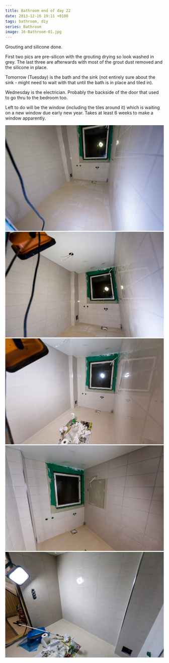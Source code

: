```yaml
---
title: Bathroom end of day 22
date: 2013-12-16 19:11 +0100
tags: bathroom, diy
series: Bathroom
image: 16-Bathroom-01.jpg
---
```


Grouting and silicone done.

First two pics are pre-silicon with the grouting drying so look washed in grey. The last three are afterwards with most of the grout dust removed and the silicone in place.

Tomorrow (Tuesday) is the bath and the sink (not entirely sure about the sink - might need to wait with that until the bath is in place and tiled in).

Wednesday is the electrician. Probably the backside of the door that used to go thru to the bedroom too.

Left to do will be the window (including the tiles around it) which is waiting on a new window due early new year. Takes at least 6 weeks to make a window apparently.

![Grouting done and drying](16-Bathroom-01.jpg 'Grouting done and drying')
![Grouting done and drying](16-Bathroom-02.jpg 'Grouting done and drying')
![Grouting dried and cleaned, silicone in place](16-Bathroom-03.jpg 'Grouting dried and cleaned, silicone in place')
![Grouting dried and cleaned, silicone in place](16-Bathroom-04.jpg 'Grouting dried and cleaned, silicone in place')
![Grouting dried and cleaned, silicone in place](16-Bathroom-05.jpg 'Grouting dried and cleaned, silicone in place')
